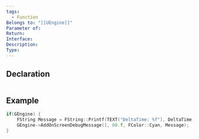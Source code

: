 ```yaml
---
tags:
  - Function
Belongs to: "[[UEngine]]"
Parameter of: 
Return: 
Interface: 
Description: 
Type:
---
```


## Declaration

```cpp
```

## Example

```cpp
if(GEngine) {  
	FString Message = FString::Printf(TEXT("DeltaTime: %f"), DeltaTime);  
	GEngine->AddOnScreenDebugMessage(1, 60.f, FColor::Cyan, Message);
}
```

